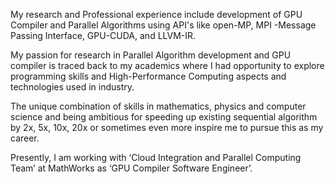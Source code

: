 My research and Professional experience include development of GPU Compiler and Parallel Algorithms using API's like 
open-MP, MPI -Message Passing Interface, GPU-CUDA, and LLVM-IR.

My passion for research in Parallel Algorithm development and GPU compiler is traced back to my academics where 
I had opportunity to explore programming skills and High-Performance Computing aspects and technologies used in industry. 

The unique combination of skills in mathematics, physics and computer science and being ambitious for speeding up existing 
sequential algorithm by 2x, 5x, 10x, 20x or sometimes even more inspire me to pursue this as my career.

Presently, I am working with ‘Cloud Integration and Parallel Computing Team’ at MathWorks as ‘GPU Compiler Software Engineer’.
